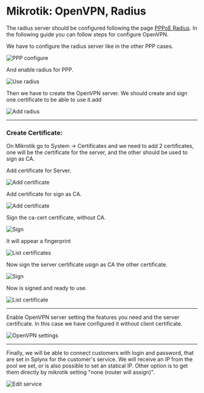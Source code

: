 Mikrotik: OpenVPN, Radius
==========

The radius server should be configured following the page [PPPoE Radius](networking/mikrotik_pppoe_radius/mikrotik_pppoe_radius.md). In the following guide you can follow steps for configure OpenVPN.


We have to configure the radius server like in the other PPP cases.

![PPP configure](radius.png)


And enable radius for PPP.

![Use radius](use_radius.png)


Then we have to create the OpenVPN server. We should create and sign one certificate to be able to use it.add

![Add radius](add_radius.png)


---
### Create Certificate:

On Mikrotik go to System → Certificates and we need to add 2 certificates, one will be the certificate for the server, and the other should be used to sign as CA.

Add certificate for Server.

![Add certificate](add_ca.png)


Add certificate for sign as CA.

![Add certificate](add_ca1.png)


Sign the ca-cert certificate, without CA.

![Sign](sign_ca.png)


It will appear a fingerprint

![List certificates](list_ca.png)


Now sign the server certificate usign as CA the other certificate.

![Sign](sign_ca1.png)


Now is signed and ready to use.

![List certificate](list_ca1.png)


---
Enable OpenVPN server setting the features you need and the server certificate. In this case we have configured it without client certificate.

![OpenVPN settings](ovpn_settings.png)


---
Finally, we will be able to connect customers with login and password, that are set in Splynx for the customer's service. We will receive an IP from the pool we set, or is also possible to set an statical IP. Other option is to get them directly by mikrotik setting "none (router will assign)".

![Edit service](edit_service.png)

